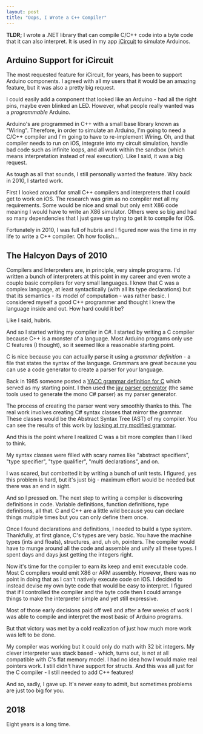 ```yaml
---
layout: post
title: "Oops, I Wrote a C++ Compiler"
---
```


**TLDR;** I wrote a .NET library that can compile C/C++ code into
a byte code that it can also interpret. It is used in my
app [iCircuit](https://icircuitapp.com) to simulate Arduinos.


## Arduino Support for iCircuit

The most requested feature for iCircuit, for years, has
been to support Arduino components.
I agreed with all my users that it would be an amazing
feature, but it was also a pretty big request.

I could easily add a component that looked like an Arduino -
had all the right pins, maybe even blinked an LED. However,
what people really wanted was a *programmable* Arduino.

Arduino's are programmed in C++ with a small base library known
as "Wiring". Therefore, in order to simulate an Arduino, I'm
going to need a C/C++ compiler and I'm going to have to re-implement Wiring. Oh, and that compiler needs to
run on iOS, integrate into my circuit simulation, handle
bad code such as infinite loops, and all
work within the sandbox (which means interpretation instead
of real execution). Like I said, it was a big request.

As tough as all that sounds, I still personally wanted the
feature. Way back in 2010, I started work.

First I looked around for small C++ compilers and
interpreters that I could
get to work on iOS. The research was grim as no compiler
met all my requirements. Some would be nice and small but
only emit X86 code meaning I would have to write an X86 simulator. Others were so big and had so many dependencies
that I just gave up trying to get it to compile for iOS.

Fortunately in 2010, I was full of hubris and I figured now was the time in my life to write a C++ compiler. Oh how foolish...


## The Halcyon Days of 2010

Compilers and Interpreters are, in principle, very simple
programs. I'd written a bunch of interpreters at this point
in my career and even wrote a couple basic compilers for very
small languages. I knew that C was a complex language, at
least syntactically (with all its type declarations) but that
its semantics - its model of computation - was rather basic.
I considered myself a good C++ programmer and thought I knew
the language inside and out. How hard could it be?

Like I said, hubris.

And so I started writing my compiler in C#.
I started by writing a C compiler because C++ is a monster of a
language. Most Arduino programs only use C features (I thought),
so it seemed like a reasonable starting point.

C is nice because you can actually parse it using
a *grammar definition* - a file that states the syntax of
the language. Grammars are great because you can use a code
generator to create a parser for your language.

Back in 1985 someone posted a [YACC grammar definition for C](https://www.lysator.liu.se/c/ANSI-C-grammar-y.html)
which served as my starting point.
I then used the [jay parser generator](https://www.cs.rit.edu/~ats/projects/lp/doc/jay/package-summary.html) (the same tools used to generate the mono C# parser)
as my parser generator.

The process of creating the parser went very smoothly thanks
to this. The real work involves creating C# syntax classes
that mirror the grammar. These classes would be the Abstract
Syntax Tree (AST) of my compiler. You can see the results
of this work by [looking at my modified grammar](https://github.com/praeclarum/CLanguage/blob/master/CLanguage/Parser/CParser.jay).

And this is the point where I realized C was a bit more complex than I liked to think.

My syntax classes were filled with scary names like "abstract
specifiers", "type specifier", "type qualifier", "multi declarations", and on.

I was scared, but combatted it by writing a bunch of unit tests.
I figured, yes this problem is hard, but it's just big -
maximum effort would be needed but there was an end in sight.

And so I pressed on. The next step to writing a compiler is
discovering definitions in code. Variable definitions, function
definitions, type definitions, all that. C and C++ are a little
wild because you can declare things multiple times but you can
only define them once.

Once I found declarations and definitions, I needed to build
a type system. Thankfully, at first glance, C's types are very
basic. You have the machine types (ints and floats), 
structures, and, uh oh, pointers. The compiler would have to munge
around all the code and assemble and unify all these types.
I spent days and days just getting the integers right.

Now it's time for the compiler to earn its keep and emit
executable code. Most C compilers would emit X86 or ARM assembly.
However, there was no point in doing that as I can't natively
execute code on iOS. I decided to instead devise my own
byte code that would be easy to interpret.
I figured that if I controlled the compiler and the byte code
then I could arrange things to make the interpreter simple
and yet still expressive.

Most of those early decisions paid off well and after a few weeks
of work I was able to compile and interpret the most basic of
Arduino programs.

But that victory was met by a cold realization
of just how much more work was left to be done.

My compiler was working but it could only do math with 32 bit integers. My clever interpreter was stack based - which,
turns out, is not at all compatible with C's flat memory model.
I had no idea how I would make real pointers work. I still
didn't have support for structs. And this was all just for the
C compiler - I still needed to add C++ features!

And so, sadly, I gave up. It's never easy to admit, but sometimes
problems are just too big for you.


## 2018

Eight years is a long time. 




